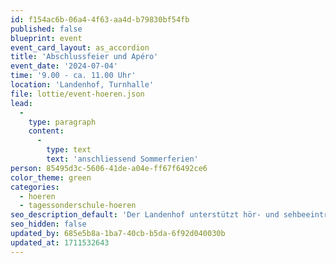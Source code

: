 ```yaml
---
id: f154ac6b-06a4-4f63-aa4d-b79830bf54fb
published: false
blueprint: event
event_card_layout: as_accordion
title: 'Abschlussfeier und Apéro'
event_date: '2024-07-04'
time: '9.00 - ca. 11.00 Uhr'
location: 'Landenhof, Turnhalle'
file: lottie/event-hoeren.json
lead:
  -
    type: paragraph
    content:
      -
        type: text
        text: 'anschliessend Sommerferien'
person: 85495d3c-5606-41de-a04e-ff67f6492ce6
color_theme: green
categories:
  - hoeren
  - tagessonderschule-hoeren
seo_description_default: 'Der Landenhof unterstützt hör- und sehbeeinträchtigte Kinder & Jugendliche in ihrem selbstbestimmten Leben durch Förderung ihrer Fähigkeiten & Entwicklung'
seo_hidden: false
updated_by: 685e5b8a-1ba7-40cb-b5da-6f92d040030b
updated_at: 1711532643
---
```

